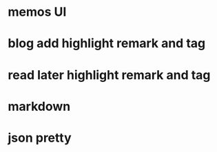 # memos UI
# blog add highlight remark and tag
# read later highlight remark and tag
# markdown
# json pretty